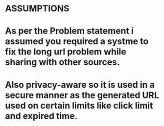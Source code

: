 # ASSUMPTIONS

# As per the Problem statement i assumed you required a systme to fix the long url problem while sharing with other sources.
# Also privacy-aware so it is used in a secure manner as the generated URL used on certain limits like click limit and expired time.
